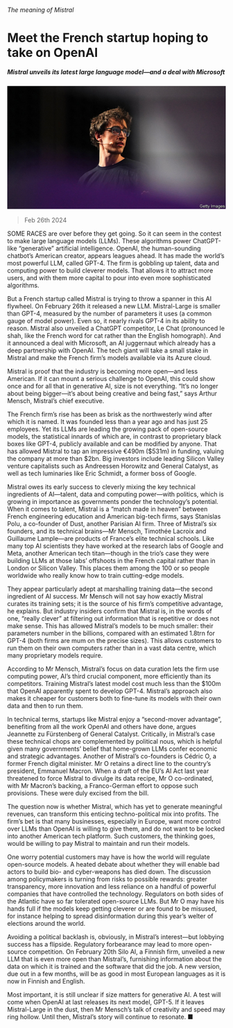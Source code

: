 ###### The meaning of Mistral

# Meet the French startup hoping to take on OpenAI 

##### Mistral unveils its latest large language model—and a deal with Microsoft 

![image](images/20240302_WBP002.jpg) 

> Feb 26th 2024 

SOME RACES are over before they get going. So it can seem in the contest to make large language models (LLMs). These algorithms power ChatGPT-like “generative” artificial intelligence. OpenAI, the human-sounding chatbot’s American creator, appears leagues ahead. It has made the world’s most powerful LLM, called GPT-4. The firm is gobbling up talent, data and computing power to build cleverer models. That allows it to attract more users, and with them more capital to pour into even more sophisticated algorithms.

But a French startup called Mistral is trying to throw a spanner in this AI flywheel. On February 26th it released a new LLM. Mistral-Large is smaller than GPT-4, measured by the number of parameters it uses (a common gauge of model power). Even so, it nearly rivals GPT-4 in its ability to reason. Mistral also unveiled a ChatGPT competitor, Le Chat (pronounced le shah, like the French word for cat rather than the English homograph). And it announced a deal with Microsoft, an AI juggernaut which already has a deep partnership with OpenAI. The tech giant will take a small stake in Mistral and make the French firm’s models available via its Azure cloud.

Mistral is proof that the industry is becoming more open—and less American. If it can mount a serious challenge to OpenAI, this could show once and for all that in generative AI, size is not everything. “It’s no longer about being bigger—it’s about being creative and being fast,” says Arthur Mensch, Mistral’s chief executive.

The French firm’s rise has been as brisk as the northwesterly wind after which it is named. It was founded less than a year ago and has just 25 employees. Yet its LLMs are leading the growing pack of open-source models, the statistical innards of which are, in contrast to proprietary black boxes like GPT-4, publicly available and can be modified by anyone. That has allowed Mistral to tap an impressive €490m ($531m) in funding, valuing the company at more than $2bn. Big investors include leading Silicon Valley venture capitalists such as Andreessen Horowitz and General Catalyst, as well as tech luminaries like Eric Schmidt, a former boss of Google. 

Mistral owes its early success to cleverly mixing the key technical ingredients of AI—talent, data and computing power—with politics, which is growing in importance as governments ponder the technology’s potential. When it comes to talent, Mistral is a “match made in heaven” between French engineering education and American big-tech firms, says Stanislas Polu, a co-founder of Dust, another Parisian AI firm. Three of Mistral’s six founders, and its technical brains—Mr Mensch, Timothée Lacroix and Guillaume Lample—are products of France’s elite technical schools. Like many top AI scientists they have worked at the research labs of Google and Meta, another American tech titan—though in the trio’s case they were building LLMs at those labs’ offshoots in the French capital rather than in London or Silicon Valley. This places them among the 100 or so people worldwide who really know how to train cutting-edge models. 

They appear particularly adept at marshalling training data—the second ingredient of AI success. Mr Mensch will not say how exactly Mistral curates its training sets; it is the source of his firm’s competitive advantage, he explains. But industry insiders confirm that Mistral is, in the words of one, “really clever” at filtering out information that is repetitive or does not make sense. This has allowed Mistral’s models to be much smaller: their parameters number in the billions, compared with an estimated 1.8trn for GPT-4 (both firms are mum on the precise sizes). This allows customers to run them on their own computers rather than in a vast data centre, which many proprietary models require.

According to Mr Mensch, Mistral’s focus on data curation lets the firm use computing power, AI’s third crucial component, more efficiently than its competitors. Training Mistral’s latest model cost much less than the $100m that OpenAI apparently spent to develop GPT-4. Mistral’s approach also makes it cheaper for customers both to fine-tune its models with their own data and then to run them.

In technical terms, startups like Mistral enjoy a “second-mover advantage”, benefiting from all the work OpenAI and others have done, argues Jeannette zu Fürstenberg of General Catalyst. Critically, in Mistral’s case these technical chops are complemented by political nous, which is helpful given many governments’ belief that home-grown LLMs confer economic and strategic advantages. Another of Mistral’s co-founders is Cédric O, a former French digital minister. Mr O retains a direct line to the country’s president, Emmanuel Macron. When a draft of the EU’s AI Act last year threatened to force Mistral to divulge its data recipe, Mr O co-ordinated, with Mr Macron’s backing, a Franco-German effort to oppose such provisions. These were duly excised from the bill. 

The question now is whether Mistral, which has yet to generate meaningful revenues, can transform this enticing techno-political mix into profits. The firm’s bet is that many businesses, especially in Europe, want more control over LLMs than OpenAI is willing to give them, and do not want to be locked into another American tech platform. Such customers, the thinking goes, would be willing to pay Mistral to maintain and run their models. 

One worry potential customers may have is how the world will regulate open-source models. A heated debate about whether they will enable bad actors to build bio- and cyber-weapons has died down. The discussion among policymakers is turning from risks to possible rewards: greater transparency, more innovation and less reliance on a handful of powerful companies that have controlled the technology. Regulators on both sides of the Atlantic have so far tolerated open-source LLMs. But Mr O may have his hands full if the models keep getting cleverer or are found to be misused, for instance helping to spread disinformation during this year’s welter of elections around the world.

Avoiding a political backlash is, obviously, in Mistral’s interest—but lobbying success has a flipside. Regulatory forbearance may lead to more open-source competition. On February 20th Silo AI, a Finnish firm, unveiled a new LLM that is even more open than Mistral’s, furnishing information about the data on which it is trained and the software that did the job. A new version, due out in a few months, will be as good in most European languages as it is now in Finnish and English.

Most important, it is still unclear if size matters for generative AI. A test will come when OpenAI at last releases its next model, GPT-5. If it leaves Mistral-Large in the dust, then Mr Mensch’s talk of creativity and speed may ring hollow. Until then, Mistral’s story will continue to resonate. ■


